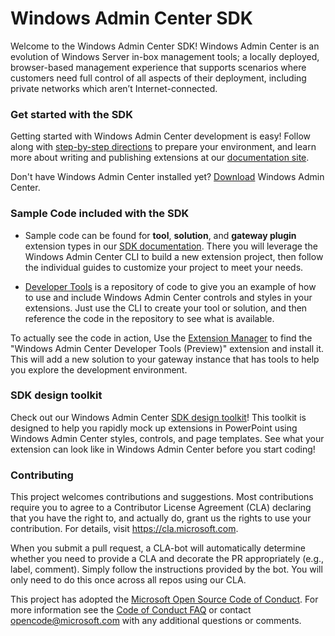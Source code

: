 # Windows Admin Center SDK #

Welcome to the Windows Admin Center SDK!  Windows Admin Center is an evolution of Windows Server in-box management tools; a locally deployed, browser-based management experience that supports scenarios where customers need full control of all aspects of their deployment, including private networks which aren’t Internet-connected.

### Get started with the SDK ###

Getting started with Windows Admin Center development is easy!  Follow along with [step-by-step directions](https://docs.microsoft.com/windows-server/manage/windows-admin-center/extend/prepare-development-environment) to prepare your environment, and learn more about writing and publishing extensions at our [documentation site](https://aka.ms/WACSDKDocs).

Don't have Windows Admin Center installed yet?  [Download](https://aka.ms/WACDownloadPage) Windows Admin Center.

### Sample Code included with the SDK ###

* Sample code can be found for **tool**, **solution**, and **gateway plugin** extension types in our [SDK documentation](https://aka.ms/WACSDKDocs).  There you will leverage the Windows Admin Center CLI to build a new extension project, then follow the individual guides to customize your project to meet your needs.

* [Developer Tools](/windows-admin-center-developer-tools) is a repository of code to give you an example of how to use and include Windows Admin Center controls and styles in your extensions.  Just use the CLI to create your tool or solution, and then reference the code in the repository to see what is available.

To actually see the code in action, Use the [Extension Manager](/https://docs.microsoft.com/en-us/windows-server/manage/windows-admin-center/configure/using-extensions) to find the "Windows Admin Center Developer Tools (Preview)" extension and install it.  This will add a new solution to your gateway instance that has tools to help you explore the development environment.

### SDK design toolkit ###

Check out our Windows Admin Center [SDK design toolkit](WindowsAdminCenterDesignToolkit.zip)! This toolkit is designed to help you rapidly mock up extensions in PowerPoint using Windows Admin Center styles, controls, and page templates. See what your extension can look like in Windows Admin Center before you start coding!

### Contributing ###

This project welcomes contributions and suggestions.  Most contributions require you to agree to a
Contributor License Agreement (CLA) declaring that you have the right to, and actually do, grant us
the rights to use your contribution. For details, visit https://cla.microsoft.com.

When you submit a pull request, a CLA-bot will automatically determine whether you need to provide
a CLA and decorate the PR appropriately (e.g., label, comment). Simply follow the instructions
provided by the bot. You will only need to do this once across all repos using our CLA.

This project has adopted the [Microsoft Open Source Code of Conduct](https://opensource.microsoft.com/codeofconduct/).
For more information see the [Code of Conduct FAQ](https://opensource.microsoft.com/codeofconduct/faq/) or
contact [opencode@microsoft.com](mailto:opencode@microsoft.com) with any additional questions or comments.
